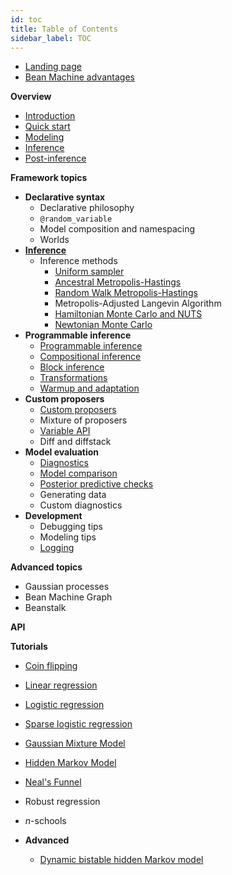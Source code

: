 ```yaml
---
id: toc
title: Table of Contents
sidebar_label: TOC
---
```

* [Landing page](landing_page/landing_page.md)
* [Bean Machine advantages](landing_page/bean_machine_advantages.md)

**Overview**

* [Introduction](overview/introduction/introduction.md)
* [Quick start](overview/quick_start/quick_start.md)
* [Modeling](overview/modeling/modeling.md)
* [Inference](overview/inference/inference.md)
* [Post-inference](overview/analysis/analysis.md)

**Framework topics**

* **Declarative syntax**
  * Declarative philosophy
  * `@random_variable`
  * Model composition and namespacing
  * Worlds
* **[Inference](framework_topics/inference/inference.md)**
  * Inference methods
    * [Uniform sampler](framework_topics/inference/uniform_metropolis_hastings.md)
    * [Ancestral Metropolis-Hastings](framework_topics/inference/ancestral_metropolis_hastings.md)
    * [Random Walk Metropolis-Hastings](framework_topics/inference/random_walk.md)
    * Metropolis-Adjusted Langevin Algorithm
    * [Hamiltonian Monte Carlo and NUTS](framework_topics/inference/hamiltonian_monte_carlo.md)
    * [Newtonian Monte Carlo](framework_topics/inference/newtonian_monte_carlo.md)
* **Programmable inference**
  * [Programmable inference](framework_topics/programmable_inference/programmable_inference.md)
  * [Compositional inference](framework_topics/programmable_inference/compositional_inference.md)
  * [Block inference](framework_topics/programmable_inference/block_inference.md)
  * [Transformations](framework_topics/programmable_inference/transforms.md)
  * [Warmup and adaptation](framework_topics/programmable_inference/adaptive_inference.md)
* **Custom proposers**
  * [Custom proposers](framework_topics/custom_proposers/custom_proposers.md)
  * Mixture of proposers
  * [Variable API](framework_topics/custom_proposers/variable.md)
  * Diff and diffstack
* **Model evaluation**
  * [Diagnostics](framework_topics/model_evaluation/diagnostics.md)
  * [Model comparison](framework_topics/model_evaluation/model_comparison.md)
  * [Posterior predictive checks](framework_topics/model_evaluation/posterior_predictive_checks.md)
  * Generating data <!-- simulate should go here! -->
  * Custom diagnostics <!-- optional for now -->
* **Development**
  * Debugging tips
  * Modeling tips
  * [Logging](framework_topics/development/logging.md)

**Advanced topics**
<!-- I don't think we'll plan to have any of these ready for a while. -->

* Gaussian processes
* Bean Machine Graph
* Beanstalk

**API**
<!-- Brian Johnson will link this in. -->

**Tutorials**

* [Coin flipping](https://www.internalfb.com/intern/anp/view/?id=277521)
* [Linear regression](https://www.internalfb.com/intern/anp/view/?id=282519)
* [Logistic regression](https://www.internalfb.com/intern/anp/view/?id=280068)
* [Sparse logistic regression](https://www.internalfb.com/intern/anp/view/?id=275391)
* [Gaussian Mixture Model](https://www.internalfb.com/intern/anp/view/?id=270772)
* [Hidden Markov Model](https://www.internalfb.com/intern/anp/view/?id=273851)
* [Neal's Funnel](https://www.internalfb.com/intern/anp/view/?id=273308)
* Robust regression
* $n$-schools

* **Advanced**
  * [Dynamic bistable hidden Markov model](https://www.internalfb.com/intern/anp/view/?id=275944)
